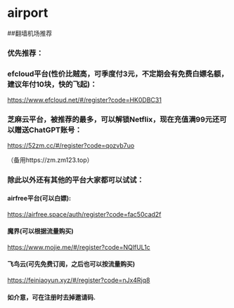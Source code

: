 # airport
##翻墙机场推荐

### 优先推荐：
### efcloud平台(性价比贼高，可季度付3元，不定期会有免费白嫖名额，建议年付10块，快的飞起)：
https://www.efcloud.net/#/register?code=HK0DBC31

### 芝麻云平台，被推荐的最多，可以解锁Netflix，现在充值满99元还可以赠送ChatGPT账号：
https://52zm.cc/#/register?code=qozvb7uo

（备用https://zm.zm123.top）

### 除此以外还有其他的平台大家都可以试试：

#### airfree平台(可以白嫖):
https://airfree.space/auth/register?code=fac50cad2f
#### 魔界(可以根据流量购买)
https://www.mojie.me/#/register?code=NQlfUL1c
#### 飞鸟云(可先免费订阅，之后也可以按流量购买)
https://feiniaoyun.xyz/#/register?code=nJx4Rjq8

#### 如介意，可在注册时去掉邀请码.

